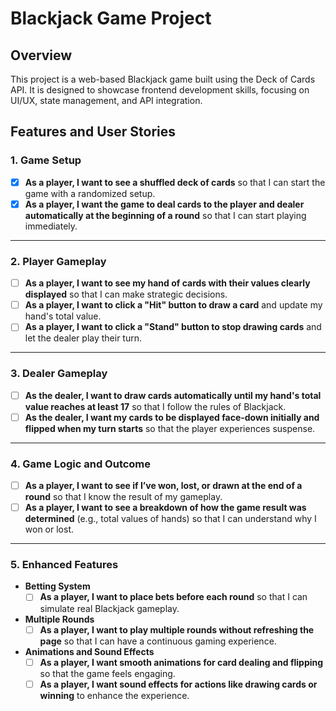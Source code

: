 # Blackjack Game Project

## Overview

This project is a web-based Blackjack game built using the Deck of Cards API. It is designed to showcase frontend development skills, focusing on UI/UX, state management, and API integration.

## Features and User Stories

### 1. Game Setup

- [x] **As a player, I want to see a shuffled deck of cards** so that I can start the game with a randomized setup.
- [x] **As a player, I want the game to deal cards to the player and dealer automatically at the beginning of a round** so that I can start playing immediately.

---

### 2. Player Gameplay

- [ ] **As a player, I want to see my hand of cards with their values clearly displayed** so that I can make strategic decisions.
- [ ] **As a player, I want to click a "Hit" button to draw a card** and update my hand's total value.
- [ ] **As a player, I want to click a "Stand" button to stop drawing cards** and let the dealer play their turn.

---

### 3. Dealer Gameplay

- [ ] **As the dealer, I want to draw cards automatically until my hand's total value reaches at least 17** so that I follow the rules of Blackjack.
- [ ] **As the dealer, I want my cards to be displayed face-down initially and flipped when my turn starts** so that the player experiences suspense.

---

### 4. Game Logic and Outcome

- [ ] **As a player, I want to see if I’ve won, lost, or drawn at the end of a round** so that I know the result of my gameplay.
- [ ] **As a player, I want to see a breakdown of how the game result was determined** (e.g., total values of hands) so that I can understand why I won or lost.

---

### 5. Enhanced Features

- **Betting System**
  - [ ] **As a player, I want to place bets before each round** so that I can simulate real Blackjack gameplay.
- **Multiple Rounds**
  - [ ] **As a player, I want to play multiple rounds without refreshing the page** so that I can have a continuous gaming experience.
- **Animations and Sound Effects**
  - [ ] **As a player, I want smooth animations for card dealing and flipping** so that the game feels engaging.
  - [ ] **As a player, I want sound effects for actions like drawing cards or winning** to enhance the experience.
